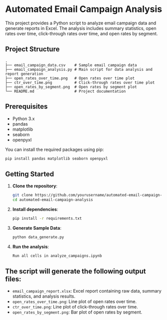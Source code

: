 # Automated Email Campaign Analysis

This project provides a Python script to analyze email campaign data and generate reports in Excel. The analysis includes summary statistics, open rates over time, click-through rates over time, and open rates by segment.

## Project Structure

```
.
├── email_campaign_data.csv    # Sample email campaign data
├── email_campaign_analysis.py # Main script for data analysis and report generation
├── open_rates_over_time.png   # Open rates over time plot
├── ctr_over_time.png          # Click-through rates over time plot
├── open_rates_by_segment.png  # Open rates by segment plot
└── README.md                  # Project documentation
```

## Prerequisites

- Python 3.x
- pandas
- matplotlib
- seaborn
- openpyxl

You can install the required packages using pip:

```sh
pip install pandas matplotlib seaborn openpyxl
```

## Getting Started

1. **Clone the repository**:
   ```bash
   git clone https://github.com/yourusername/automated-email-campaign-analysis.git
   cd automated-email-campaign-analysis
   ```

2. **Install dependencies**:
   ```bash
   pip install -r requirements.txt
   ```

3. **Generate Sample Data**:
   ```bash
   python data_generate.py
   ```

4. **Run the analysis**:
   ```bash
   Run all cells in analyze_campaigns.ipynb
   ```

## The script will generate the following output files:

- `email_campaign_report.xlsx`: Excel report containing raw data, summary statistics, and analysis results.
- `open_rates_over_time.png`: Line plot of open rates over time.
- `ctr_over_time.png`: Line plot of click-through rates over time.
- `open_rates_by_segment.png`: Bar plot of open rates by segment.
